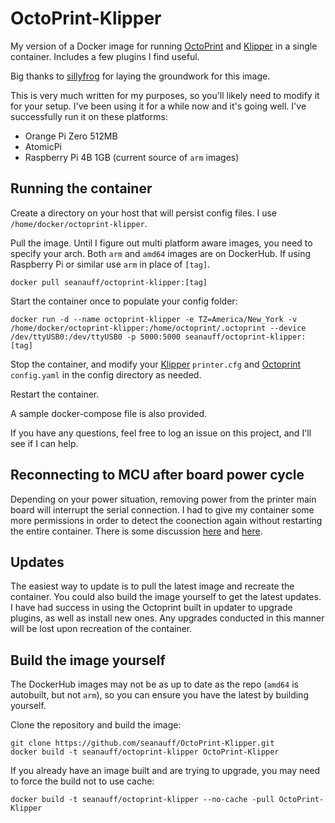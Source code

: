 # OctoPrint-Klipper

My version of a Docker image for running [OctoPrint] and [Klipper] in a single container. Includes a few plugins I find useful.

Big thanks to [sillyfrog](https://github.com/sillyfrog) for laying the groundwork for this image.

This is very much written for my purposes, so you'll likely need to modify it for your setup. I've been using it for a while now and it's going well. I've successfully run it on these platforms:
* Orange Pi Zero 512MB
* AtomicPi
* Raspberry Pi 4B 1GB (current source of `arm` images)

## Running the container

Create a directory on your host that will persist config files. I use `/home/docker/octoprint-klipper`.

Pull the image. Until I figure out multi platform aware images, you need to specify your arch. Both `arm` and `amd64` images are on DockerHub. If using Raspberry Pi or similar use `arm` in place of `[tag]`.

```shell
docker pull seanauff/octoprint-klipper:[tag]
```

Start the container once to populate your config folder:

```
docker run -d --name octoprint-klipper -e TZ=America/New_York -v /home/docker/octoprint-klipper:/home/octoprint/.octoprint --device /dev/ttyUSB0:/dev/ttyUSB0 -p 5000:5000 seanauff/octoprint-klipper:[tag]
```

Stop the container, and modify your [Klipper] `printer.cfg` and [Octoprint] `config.yaml` in the config directory as needed.

Restart the container.

A sample docker-compose file is also provided.

If you have any questions, feel free to log an issue on this project, and I'll see if I can help.

## Reconnecting to MCU after board power cycle

Depending on your power situation, removing power from the printer main board will interrupt the serial connection. I had to give my container some more permissions in order to detect the coonection again without restarting the entire container. There is some discussion [here](https://github.com/moby/moby/issues/35359) and [here](https://www.losant.com/blog/how-to-access-serial-devices-in-docker).

## Updates

The easiest way to update is to pull the latest image and recreate the container. You could also build the image yourself to get the latest updates. I have had success in using the Octoprint built in updater to upgrade plugins, as well as install new ones. Any upgrades conducted in this manner will be lost upon recreation of the container.

## Build the image yourself

The DockerHub images may not be as up to date as the repo (`amd64` is autobuilt, but not `arm`), so you can ensure you have the latest by building yourself.

Clone the repository and build the image:

```shell
git clone https://github.com/seanauff/OctoPrint-Klipper.git
docker build -t seanauff/octoprint-klipper OctoPrint-Klipper
```

If you already have an image built and are trying to upgrade, you may need to force the build not to use cache:
```shell
docker build -t seanauff/octoprint-klipper --no-cache -pull OctoPrint-Klipper
```

[Octoprint]: https://github.com/foosel/OctoPrint
[Klipper]: https://github.com/KevinOConnor/klipper
